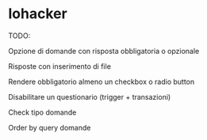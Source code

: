 # lohacker

TODO:

Opzione di domande con risposta obbligatoria o opzionale

Risposte con inserimento di file

Rendere obbligatorio almeno un checkbox o radio button

Disabilitare un questionario (trigger + transazioni)

Check tipo domande

Order by query domande
